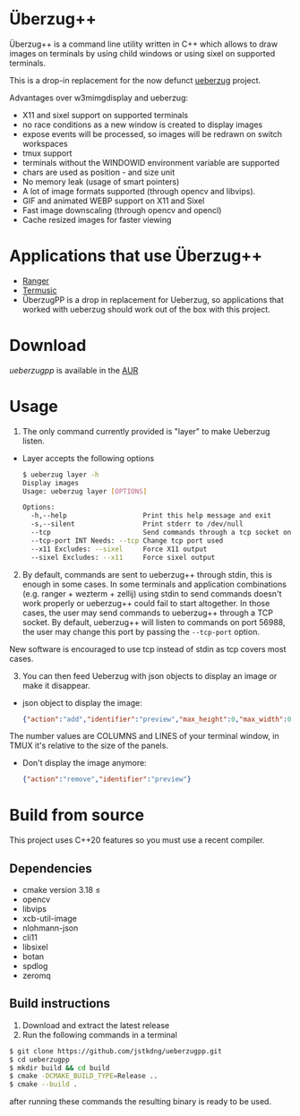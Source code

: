 # Überzug++

Überzug++ is a command line utility written in C++ which allows to draw images on terminals by using child windows or using sixel on supported terminals. 

This is a drop-in replacement for the now defunct [ueberzug](https://github.com/seebye/ueberzug) project.

Advantages over w3mimgdisplay and ueberzug:

- X11 and sixel support on supported terminals
- no race conditions as a new window is created to display images
- expose events will be processed, so images will be redrawn on switch workspaces
- tmux support
- terminals without the WINDOWID environment variable are supported
- chars are used as position - and size unit
- No memory leak (usage of smart pointers)
- A lot of image formats supported (through opencv and libvips).
- GIF and animated WEBP support on X11 and Sixel
- Fast image downscaling (through opencv and opencl)
- Cache resized images for faster viewing

# Applications that use Überzug++

- [Ranger](https://github.com/ranger/ranger)
- [Termusic](https://github.com/tramhao/termusic/)
- ÜberzugPP is a drop in replacement for Ueberzug, so applications that worked with ueberzug should work out of the box with this project.

# Download

*ueberzugpp* is available in the [AUR](https://aur.archlinux.org/packages/ueberzugpp)

# Usage

1. The only command currently provided is "layer" to make Ueberzug listen.
  - Layer accepts the following options
  
    ```bash
    $ ueberzug layer -h
    Display images
    Usage: ueberzug layer [OPTIONS]
    
    Options:
      -h,--help                   Print this help message and exit
      -s,--silent                 Print stderr to /dev/null
      --tcp                       Send commands through a tcp socket on port 56988
      --tcp-port INT Needs: --tcp Change tcp port used
      --x11 Excludes: --sixel     Force X11 output
      --sixel Excludes: --x11     Force sixel output
    ```

2. By default, commands are sent to ueberzug++ through stdin, this is enough in
some cases. In some terminals and application combinations (e.g. ranger + wezterm + zellij)
using stdin to send commands doesn't work properly or ueberzug++ could fail to
start altogether. In those cases, the user may send commands to ueberzug++ through
a TCP socket. By default, ueberzug++ will listen to commands on port 56988, the user
may change this port by passing the `--tcp-port` option.

New software is encouraged to use tcp instead of stdin as tcp covers most cases.

3. You can then feed Ueberzug with json objects to display an image or make it disappear.
  - json object to display the image:
  
    ```json
    {"action":"add","identifier":"preview","max_height":0,"max_width":0,"path":"/path/image.ext","x":0,"y":0}
    ```
  
  The number values are COLUMNS and LINES of your terminal window, in TMUX it's relative to the size of the panels.

  - Don't display the image anymore:
  
    ```json
    {"action":"remove","identifier":"preview"}
    ```

# Build from source

This project uses C++20 features so you must use a recent compiler.

## Dependencies

- cmake version 3.18 ≤
- opencv
- libvips
- xcb-util-image
- nlohmann-json
- cli11
- libsixel
- botan
- spdlog
- zeromq

## Build instructions

1. Download and extract the latest release
2. Run the following commands in a terminal

```sh
$ git clone https://github.com/jstkdng/ueberzugpp.git
$ cd ueberzugpp
$ mkdir build && cd build
$ cmake -DCMAKE_BUILD_TYPE=Release ..
$ cmake --build .
```

after running these commands the resulting binary is ready to be used.

